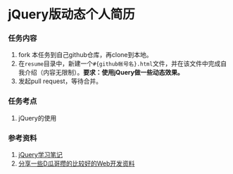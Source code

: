 jQuery版动态个人简历
=============


### 任务内容

1. fork 本任务到自己github仓库，再clone到本地。
2. 在`resume`目录中，新建一个`#{github帐号名}.html`文件，并在该文件中完成自我介绍（内容无限制）。**要求：使用jQuery做一些动态效果。**
3. 发起pull request，等待合并。
  


### 任务考点

1. jQuery的使用



### 参考资料 ###

1. [jQuery学习笔记](http://www.cnblogs.com/DemoLee/category/337115.html)
2. [分享一些D瓜哥攒的比较好的Web开发资料](http://www.diguage.com/archives/67.html)